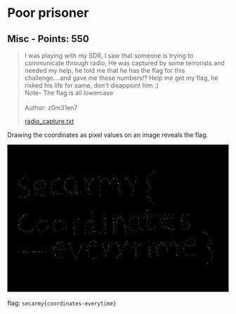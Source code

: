 # Poor prisoner

## Misc - Points: 550

> I was playing with my SDR, I saw that someone is trying to communicate through radio, He was captured by some terrorists and needed my help, he told me that he has the flag for this challenge....and gave me these numbers!? Help me get my flag, he risked his life for same, don't disappoint him :)<br>Note- The flag is all lowercase<br><br>Author: z0m31en7
>
> [radio_capture.txt](radio_capture.txt)
>

Drawing the coordinates as pixel values on an image reveals the flag.

![](image.png)

flag: `secarmy{coordinates-everytime}`